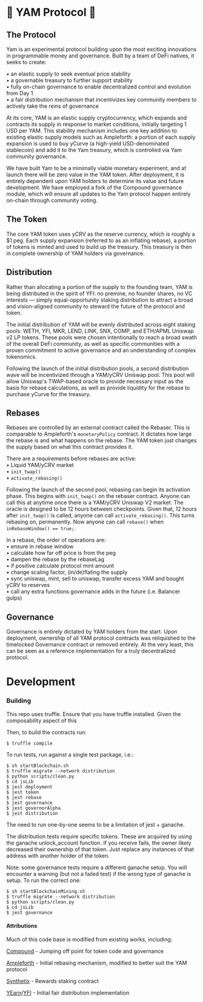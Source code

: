 # 🍠  YAM Protocol  🍠
## The Protocol
Yam is an experimental protocol building upon the most exciting innovations in programmable money and governance. Built by a team of DeFi natives, it seeks to create:

•	an elastic supply to seek eventual price stability<br/>
•	a governable treasury to further support stability<br/>
•	fully on-chain governance to enable decentralized control and evolution from Day 1<br/>
•	a fair distribution mechanism that incentivizes key community members to actively take the reins of governance

At its core, YAM is an elastic supply cryptocurrency, which expands and contracts its supply in response to market conditions, initially targeting 1 USD per YAM. This stability mechanism includes one key addition to existing elastic supply models such as Ampleforth: a portion of each supply expansion is used to buy yCurve (a high-yield USD-denominated stablecoin) and add it to the Yam treasury, which is controlled via Yam community governance.

We have built Yam to be a minimally viable monetary experiment, and at launch there will be zero value in the YAM token. After deployment, it is entirely dependent upon YAM holders to determine its value and future development. We have employed a fork of the Compound governance module, which will ensure all updates to the Yam protocol happen entirely on-chain through community voting.

## The Token
The core YAM token uses yCRV as the reserve currency, which is roughly a $1 peg. Each supply expansion (referred to as an inflating rebase), a portion of tokens is minted and used to build up the treasury. This treasury is then in complete ownership of YAM holders via governance.


## Distribution
Rather than allocating a portion of the supply to the founding team, YAM is being distributed in the spirit of YFI: no premine, no founder shares, no VC interests — simply equal-opportunity staking distribution to attract a broad and vision-aligned community to steward the future of the protocol and token.

The initial distribution of YAM will be evenly distributed across eight staking pools: WETH, YFI, MKR, LEND, LINK, SNX, COMP, and ETH/APML Uniswap v2 LP tokens. These pools were chosen intentionally to reach a broad swath of the overall DeFi community, as well as specific communities with a proven commitment to active governance and an understanding of complex tokenomics.

Following the launch of the initial distribution pools, a second distribution wave will be incentivized through a YAM/yCRV Uniswap pool. This pool will allow Uniswap's TWAP-based oracle to provide necessary input as the basis for rebase calculations, as well as provide liquidity for the rebase to purchase yCurve for the treasury.


## Rebases

Rebases are controlled by an external contract called the Rebaser. This is comparable to Ampleforth's `monetaryPolicy` contract. It dictates how large the rebase is and what happens on the rebase. The YAM token just changes the supply based on what this contract provides it.

There are a requirements before rebases are active:
<br />
•	Liquid YAM/yCRV market<br/>
•	`init_twap()`<br/>
•	`activate_rebasing()`<br/>

Following the launch of the second pool, rebasing can begin its activation phase. This begins with `init_twap()` on the rebaser contract. Anyone can call this at anytime once there is a YAM/yCRV Uniswap V2 market. The oracle is designed to be 12 hours between checkpoints. Given that, 12 hours after `init_twap()` is called, anyone can call `activate_rebasing()`. This turns rebasing on, permanently. Now anyone can call `rebase()` when `inRebaseWindow() == true;`.

In a rebase, the order of operations are:
<br />
•	ensure in rebase window<br/>
•	calculate how far off price is from the peg<br/>
•	dampen the rebase by the rebaseLag<br/>
•	if positive calculate protocol mint amount<br/>
•	change scaling factor, (in/de)flating the supply<br/>
•	sync uniswap, mint, sell to uniswap, transfer excess YAM and bought yCRV to reserves<br/>
•	call any extra functions governance adds in the future (i.e. Balancer gulps)<br/>


## Governance
Governance is entirely dictated by YAM holders from the start. Upon deployment, ownership of all YAM protocol contracts was reliquished to the timelocked Governance contract or removed entirely. At the very least, this can be seen as a reference implementation for a truly decentralized protocol.

# Development
### Building
This repo uses truffle. Ensure that you have truffle installed. Given the composability aspect of this

Then, to build the contracts run:
```
$ truffle compile
```



To run tests, run against a single test package, i.e.:
```
$ sh startBlockchain.sh
$ truffle migrate --network distribution
$ python scripts/clean.py
$ cd jsLib
$ jest deployment
$ jest token
$ jest rebase
$ jest governance
$ jest governorAlpha
$ jest distribution
```
The need to run one-by-one seems to be a limitation of jest + ganache.

The distribution tests require specific tokens. These are acquired by using the ganache unlock_account function. If you receive fails, the owner likely decreased their ownership of that token. Just replace any instances of that address with another holder of the token.

Note: some governance tests require a different ganache setup. You will encounter a warning (but not a failed test) if the wrong type of ganache is setup. To run the correct one:
```
$ sh startBlockchainMining.sh
$ truffle migrate --network distribution
$ python scripts/clean.py
$ cd jsLib
$ jest governance
```


#### Attributions
Much of this code base is modified from existing works, including:

[Compound](https://compound.finance) - Jumping off point for token code and governance

[Ampleforth](https://ampleforth.org) - Initial rebasing mechanism, modified to better suit the YAM protocol

[Synthetix](https://synthetix.io) - Rewards staking contract

[YEarn](https://yearn.finance)/[YFI](https://ygov.finance) - Initial fair distribution implementation
